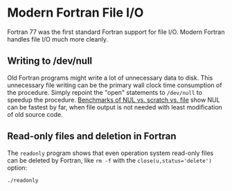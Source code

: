 # Modern Fortran File I/O

Fortran 77 was the first standard Fortran support for file I/O.
Modern Fortran handles file I/O much more cleanly.

## Writing to /dev/null

Old Fortran programs might write a lot of unnecessary data to disk.
This unnecessary file writing can be the primary wall clock time consumption of the
procedure.
Simply repoint the "open" statements to `/dev/null` to speedup the procedure.
[Benchmarks of NUL vs. scratch vs. file](./devnull.f90)
show NUL can be fastest by far, when file output is not needed with least modification of old source code.

## Read-only files and deletion in Fortran

The `readonly` program shows that even operation system read-only files
can be deleted by Fortran, like `rm -f` with the
`close(u,status='delete')` option:

    ./readonly
